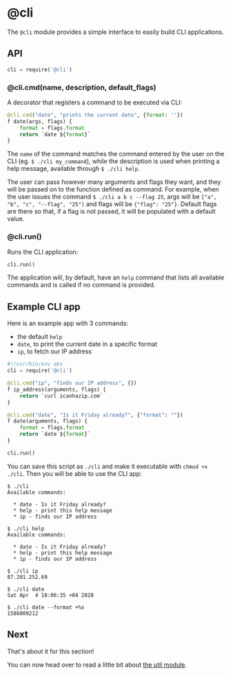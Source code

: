 # @cli

The `@cli` module provides a simple interface to
easily build CLI applications.

## API

```py
cli = require('@cli')
```

### @cli.cmd(name, description, default_flags)

A decorator that registers a command to be executed via CLI:

```py
@cli.cmd("date", "prints the current date", {format: ''})
f date(args, flags) {
    format = flags.format
    return `date ${format}`
}
```

The `name` of the command matches the command entered
by the user on the CLI (eg. `$ ./cli my_command`), while
the description is used when printing a help message,
available through `$ ./cli help`.

The user can pass however many arguments and flags they want,
and they will be passed on to the function defined as command.
For example, when the user issues the command `$ ./cli a b c --flag 25`,
args will be `["a", "b", "c", "--flag", "25"]` and flags will
be `{"flag": "25"}`. Default flags are there so that, if a flag
is not passed, it will be populated with a default value.

### @cli.run()

Runs the CLI application:

```py
cli.run()
```

The application will, by default, have an `help` command
that lists all available commands and is called if no command
is provided.

## Example CLI app

Here is an example app with 3 commands:

* the default `help`
* `date`, to print the current date in a specific format
* `ip`, to fetch our IP address

```py
#!/usr/bin/env abs
cli = require('@cli')

@cli.cmd("ip", "finds our IP address", {})
f ip_address(arguments, flags) {
    return `curl icanhazip.com`
}

@cli.cmd("date", "Is it Friday already?", {"format": ""})
f date(arguments, flags) {
    format = flags.format
    return `date ${format}`
}

cli.run()
```

You can save this script as `./cli` and make it executable
with `chmod +x ./cli`. Then you will be able to use the CLI
app:

```
$ ./cli 
Available commands:

  * date - Is it Friday already?
  * help - print this help message
  * ip - finds our IP address

$ ./cli help
Available commands:

  * date - Is it Friday already?
  * help - print this help message
  * ip - finds our IP address

$ ./cli ip  
87.201.252.69

$ ./cli date
Sat Apr  4 18:06:35 +04 2020

$ ./cli date --format +%s
1586009212
```

## Next

That's about it for this section!

You can now head over to read a little bit about [the util module](/stdlib/util).